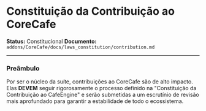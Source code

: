 # Constituição da Contribuição ao CoreCafe

**Status:** Constitucional
**Documento:** `addons/CoreCafe/docs/laws_constitution/contribution.md`

---

### **Preâmbulo**

Por ser o núcleo da suíte, contribuições ao CoreCafe são de alto impacto. Elas **DEVEM** seguir rigorosamente o processo definido na "Constituição da Contribuição ao CafeEngine" e serão submetidas a um escrutínio de revisão mais aprofundado para garantir a estabilidade de todo o ecossistema.
